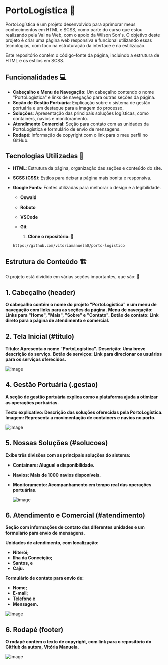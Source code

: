 # PortoLogística 🚢

PortoLogística é um projeto desenvolvido para aprimorar meus conhecimentos em HTML e SCSS, como parte do curso que estou realizando pela Vai na Web, com o apoio da Wilson Son's. O objetivo deste projeto é criar uma página web responsiva e funcional utilizando essas tecnologias, com foco na estruturação da interface e na estilização.

Este repositório contém o código-fonte da página, incluindo a estrutura de HTML e os estilos em SCSS.

## Funcionalidades 💻

- **Cabeçalho e Menu de Navegação**: Um cabeçalho contendo o nome "PortoLogística" e links de navegação para outras seções da página.
- **Seção de Gestão Portuária**: Explicação sobre o sistema de gestão portuária e um destaque para a imagem do processo.
- **Soluções**: Apresentação das principais soluções logísticas, como containers, navios e monitoramento.
- **Atendimento Comercial**: Seção para contato com as unidades da PortoLogística e formulário de envio de mensagens.
- **Rodapé**: Informação de copyright com o link para o meu perfil no GitHub.

## Tecnologias Utilizadas 🔧

- **HTML**: Estrutura da página, organização das seções e conteúdo do site.
- **SCSS (CSS)**: Estilos para deixar a página mais bonita e responsiva.
- **Google Fonts**: Fontes utilizadas para melhorar o design e a legibilidade.
  - **Oswald**
  - **Roboto**
  - **VSCode**
  - **Git**
 
    1. **Clone o repositório: 📂**
   
   ```bash
   https://github.com/vitoriamanuela0/porto-logistico

## Estrutura de Conteúdo 🏗️

O projeto está dividido em várias seções importantes, que são: 📝

## 1. Cabeçalho (header)

**O cabeçalho contém o nome do projeto "PortoLogística" e um menu de navegação com links para as seções da página.**
**Menu de navegação: Links para "Home", "Mais", "Sobre" e "Contato".**
**Botão de contato: Link direto para a página de atendimento e comercial.**

## 2. Tela Inicial (#titulo)
**Título: Apresenta o nome "PortoLogística".**
**Descrição: Uma breve descrição do serviço.**
**Botão de serviços: Link para direcionar os usuários para os serviços oferecidos.**

![image](https://github.com/user-attachments/assets/5f493422-a15e-4a96-8a28-d6d8f87ad936)

## 4. Gestão Portuária (.gestao)
**A seção de gestão portuária explica como a plataforma ajuda a otimizar as operações portuárias.**

**Texto explicativo: Descrição das soluções oferecidas pela PortoLogística.**
**Imagem: Representa a movimentação de containers e navios no porto.**

![image](https://github.com/user-attachments/assets/6f267f85-1c04-4bc4-bc9f-4bd3edf3ed58)


## 5. Nossas Soluções (#solucoes)
**Exibe três divisões com as principais soluções do sistema:**

- **Containers: Aluguel e disponibilidade.**
- **Navios: Mais de 1000 navios disponíveis.**
- **Monitoramento: Acompanhamento em tempo real das operações portuárias.**

  ![image](https://github.com/user-attachments/assets/8efbccf3-2e9f-44f8-99cc-16a2a26993e7)


## 6. Atendimento e Comercial (#atendimento)
**Seção com informações de contato das diferentes unidades e um formulário para envio de mensagens.**

**Unidades de atendimento, com localização:** 
- **Niterói;** 
- **Ilha da Conceição;**
- **Santos, e**
- **Caju.**
  
**Formulário de contato para envio de:**
- **Nome;**
- **E-mail;**
-  **Telefone e**
-  **Mensagem.**

 ![image](https://github.com/user-attachments/assets/e0d2d4f1-1564-46c2-b7a1-e22413742f3d)

  
## 6. Rodapé (footer)
**O rodapé contém o texto de copyright, com link para o repositório do GitHub da autora, Vitória Manuela.**

![image](https://github.com/user-attachments/assets/a3709cee-1add-446b-a0d3-8ce38648b00e)

